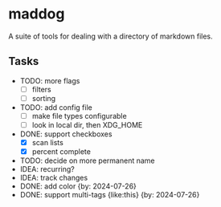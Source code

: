 # maddog

A suite of tools for dealing with a directory of markdown files.

## Tasks

- TODO: more flags
  - [ ] filters
  - [ ] sorting
- TODO: add config file
  - [ ] make file types configurable
  - [ ] look in local dir, then XDG_HOME
- DONE: support checkboxes
  - [x] scan lists
  - [x] percent complete
- TODO: decide on more permanent name
- IDEA: recurring?
- IDEA: track changes
- DONE: add color {by: 2024-07-26}
- DONE: support multi-tags {like:this} {by: 2024-07-26}

